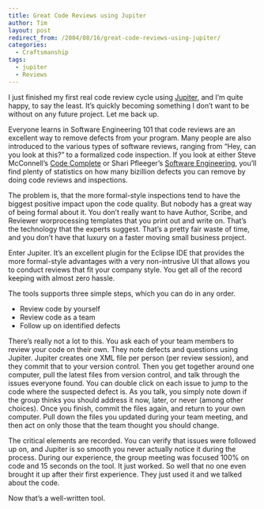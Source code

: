 ```yaml
---
title: Great Code Reviews using Jupiter
author: Tim
layout: post
redirect_from: /2004/08/16/great-code-reviews-using-jupiter/
categories:
  - Craftsmanship
tags:
  - jupiter
  - Reviews
---
```

I just finished my first real code review cycle using [Jupiter][1], and I&#8217;m quite happy, to say the least. It&#8217;s quickly becoming something I don&#8217;t want to be without on any future project. Let me back up.

Everyone learns in Software Engineering 101 that code reviews are an excellent way to remove defects from your program. Many people are also introduced to the various types of software reviews, ranging from &#8220;Hey, can you look at this?&#8221; to a formalized code inspection. If you look at either Steve McConnell&#8217;s [Code Complete][2] or Shari Pfleeger&#8217;s [Software Engineering][3], you&#8217;ll find plenty of statistics on how many bizillion defects you can remove by doing code reviews and inspections.

The problem is, that the more formal-style inspections tend to have the biggest positive impact upon the code quality. But nobody has a great way of being formal about it. You don&#8217;t really want to have Author, Scribe, and Reviewer worprocessing templates that you print out and write on. That&#8217;s the technology that the experts suggest. That&#8217;s a pretty fair waste of time, and you don&#8217;t have that luxury on a faster moving small business project.

Enter Jupiter. It&#8217;s an excellent plugin for the Eclipse IDE that provides the more formal-style advantages with a very non-intrusive UI that allows you to conduct reviews that fit your company style. You get all of the record keeping with almost zero hassle.

The tools supports three simple steps, which you can do in any order.

  * Review code by yourself
  * Review code as a team
  * Follow up on identified defects

There&#8217;s really not a lot to this. You ask each of your team members to review your code on their own. They note defects and questions using Jupiter. Jupiter creates one XML file per person (per review session), and they commit that to your version control. Then you get together around one computer, pull the latest files from version control, and talk through the issues everyone found. You can double click on each issue to jump to the code where the suspected defect is. As you talk, you simply note down if the group thinks you should address it now, later, or never (among other choices). Once you finish, commit the files again, and return to your own computer. Pull down the files you updated during your team meeting, and then act on only those that the team thought you should change.

The critical elements are recorded. You can verify that issues were followed up on, and Jupiter is so smooth you never actually notice it during the process. During our experience, the group meeting was focused 100% on code and 15 seconds on the tool. It just worked. So well that no one even brought it up after their first experience. They just used it and we talked about the code.

Now that&#8217;s a well-written tool.

 [1]: http://csdl.ics.hawaii.edu/Tools/Jupiter/
 [2]: http://amazon.com/o/ASIN/0735619670/ref=ase_timshadelcom-20/
 [3]: http://amazon.com/o/ASIN/0130290491/ref=ase_timshadelcom-20/
